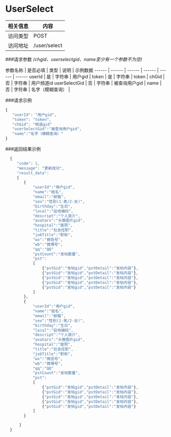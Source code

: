 # UserSelect
 相关信息 | 内容
 ------ | ------
 访问类型 | POST
 访问地址 | /user/select

###请求参数
  /*chgid、userselectgid、name至少有一个参数不为空*/

 参数名称 | 是否必填 | 类型 | 说明 | 示例数据
 ------ | ------ | ------ | ------ | ------ | ------
 userId | 是 | 字符串 | 用户gid | 
 token | 是 | 字符串 | token | 
 chGid | 否 | 字符串 | 用户频道id
 userSelectGid | 否 | 字符串 | 被查询用户gid | 
 name | 否 | 字符串 | 名字（模糊查询） | 

###请求示例
```javascript
{
   "userId": "用户gid",
   "token": "token",
   "chGid": "频道gid"
   "userSelectGid":"被查询用户gid",
   "name":"名字（模糊查询）"
}
```

###返回结果示例

```javascript
  {
     "code": 1,
     "message": "更新成功",
     "result_data":
     [
        {
            "userId":"用户gid",
            "name":"姓名",
            "email":"邮箱",
            "sex":"性别(1-男/2-女)",
            "birthday":"生日",
            "local":"驻地编码",
            "descript":"个人简介",
            "avatars":"头像图片gid",
            "hospital":"医院",
            "title":"社会任职",
            "jobTitle":"职称",
            "wx":"微信号",
            "wb":"微博号",
            "qq":"QQ"
            "pstCount":"发帖数量",
            "pst":
            [
                {"pstGid":"发帖gid","pstDetail":"发帖内容"},
                {"pstGid":"发帖gid","pstDetail":"发帖内容"},
                {"pstGid":"发帖gid","pstDetail":"发帖内容"},
                {"pstGid":"发帖gid","pstDetail":"发帖内容"},
                {"pstGid":"发帖gid","pstDetail":"发帖内容"}
            ]
        }，
        {
            "userId":"用户gid",
            "name":"姓名",
            "email":"邮箱",
            "sex":"性别(1-男/2-女)",
            "birthday":"生日",
            "local":"驻地编码",
            "descript":"个人简介",
            "avatars":"头像图片gid",
            "hospital":"医院",
            "title":"社会任职",
            "jobTitle":"职称",
            "wx":"微信号",
            "wb":"微博号",
            "qq":"QQ"
            "pstCount":"发帖数量",
            "pst":
            [
                {"pstGid":"发帖gid","pstDetail":"发帖内容"},
                {"pstGid":"发帖gid","pstDetail":"发帖内容"},
                {"pstGid":"发帖gid","pstDetail":"发帖内容"},
                {"pstGid":"发帖gid","pstDetail":"发帖内容"},
                {"pstGid":"发帖gid","pstDetail":"发帖内容"}
            ]
        }

      ]
  }



```
